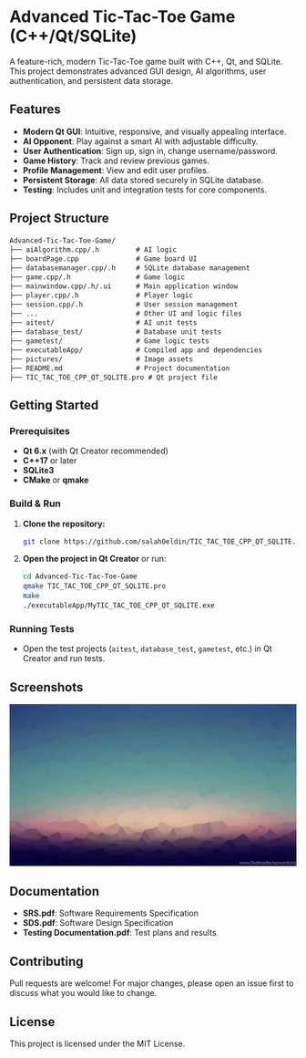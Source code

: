 # Advanced Tic-Tac-Toe Game (C++/Qt/SQLite)

A feature-rich, modern Tic-Tac-Toe game built with C++, Qt, and SQLite. This project demonstrates advanced GUI design, AI algorithms, user authentication, and persistent data storage.

## Features

- **Modern Qt GUI**: Intuitive, responsive, and visually appealing interface.
- **AI Opponent**: Play against a smart AI with adjustable difficulty.
- **User Authentication**: Sign up, sign in, change username/password.
- **Game History**: Track and review previous games.
- **Profile Management**: View and edit user profiles.
- **Persistent Storage**: All data stored securely in SQLite database.
- **Testing**: Includes unit and integration tests for core components.

## Project Structure

```
Advanced-Tic-Tac-Toe-Game/
├── aiAlgorithm.cpp/.h         # AI logic
├── boardPage.cpp              # Game board UI
├── databasemanager.cpp/.h     # SQLite database management
├── game.cpp/.h                # Game logic
├── mainwindow.cpp/.h/.ui      # Main application window
├── player.cpp/.h              # Player logic
├── session.cpp/.h             # User session management
├── ...                        # Other UI and logic files
├── aitest/                    # AI unit tests
├── database_test/             # Database unit tests
├── gametest/                  # Game logic tests
├── executableApp/             # Compiled app and dependencies
├── pictures/                  # Image assets
├── README.md                  # Project documentation
├── TIC_TAC_TOE_CPP_QT_SQLITE.pro # Qt project file
```

## Getting Started

### Prerequisites
- **Qt 6.x** (with Qt Creator recommended)
- **C++17** or later
- **SQLite3**
- **CMake** or **qmake**

### Build & Run
1. **Clone the repository:**
   ```sh
   git clone https://github.com/salah0eldin/TIC_TAC_TOE_CPP_QT_SQLITE.git
   ```
2. **Open the project in Qt Creator** or run:
   ```sh
   cd Advanced-Tic-Tac-Toe-Game
   qmake TIC_TAC_TOE_CPP_QT_SQLITE.pro
   make
   ./executableApp/MyTIC_TAC_TOE_CPP_QT_SQLITE.exe
   ```

### Running Tests
- Open the test projects (`aitest`, `database_test`, `gametest`, etc.) in Qt Creator and run tests.

## Screenshots

![Main Window](pictures/bg3.png)

## Documentation
- **SRS.pdf**: Software Requirements Specification
- **SDS.pdf**: Software Design Specification
- **Testing Documentation.pdf**: Test plans and results

## Contributing
Pull requests are welcome! For major changes, please open an issue first to discuss what you would like to change.

## License
This project is licensed under the MIT License.


